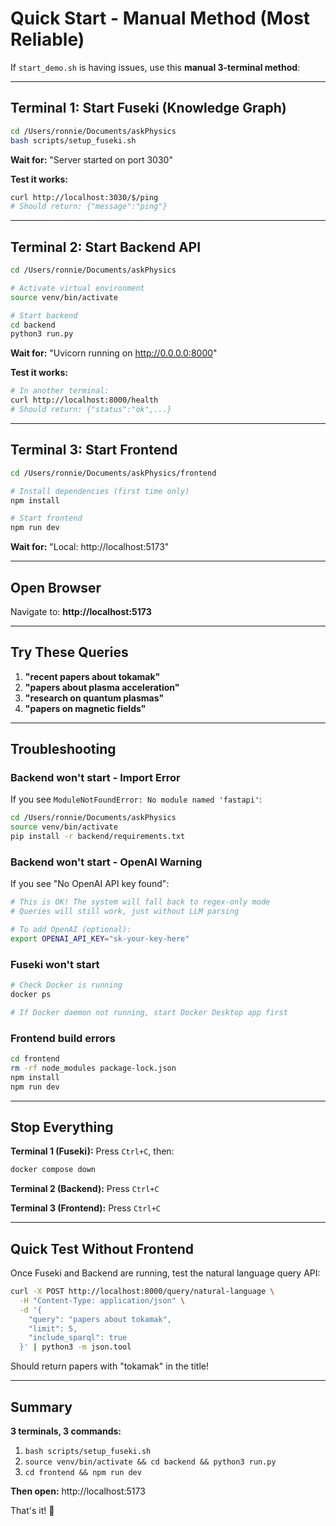 # Quick Start - Manual Method (Most Reliable)

If `start_demo.sh` is having issues, use this **manual 3-terminal method**:

---

## Terminal 1: Start Fuseki (Knowledge Graph)

```bash
cd /Users/ronnie/Documents/askPhysics
bash scripts/setup_fuseki.sh
```

**Wait for:** "Server started on port 3030"

**Test it works:**
```bash
curl http://localhost:3030/$/ping
# Should return: {"message":"ping"}
```

---

## Terminal 2: Start Backend API

```bash
cd /Users/ronnie/Documents/askPhysics

# Activate virtual environment
source venv/bin/activate

# Start backend
cd backend
python3 run.py
```

**Wait for:** "Uvicorn running on http://0.0.0.0:8000"

**Test it works:**
```bash
# In another terminal:
curl http://localhost:8000/health
# Should return: {"status":"ok",...}
```

---

## Terminal 3: Start Frontend

```bash
cd /Users/ronnie/Documents/askPhysics/frontend

# Install dependencies (first time only)
npm install

# Start frontend
npm run dev
```

**Wait for:** "Local: http://localhost:5173"

---

## Open Browser

Navigate to: **http://localhost:5173**

---

## Try These Queries

1. **"recent papers about tokamak"**
2. **"papers about plasma acceleration"**
3. **"research on quantum plasmas"**
4. **"papers on magnetic fields"**

---

## Troubleshooting

### Backend won't start - Import Error

If you see `ModuleNotFoundError: No module named 'fastapi'`:

```bash
cd /Users/ronnie/Documents/askPhysics
source venv/bin/activate
pip install -r backend/requirements.txt
```

### Backend won't start - OpenAI Warning

If you see "No OpenAI API key found":

```bash
# This is OK! The system will fall back to regex-only mode
# Queries will still work, just without LLM parsing

# To add OpenAI (optional):
export OPENAI_API_KEY="sk-your-key-here"
```

### Fuseki won't start

```bash
# Check Docker is running
docker ps

# If Docker daemon not running, start Docker Desktop app first
```

### Frontend build errors

```bash
cd frontend
rm -rf node_modules package-lock.json
npm install
npm run dev
```

---

## Stop Everything

**Terminal 1 (Fuseki):** Press `Ctrl+C`, then:
```bash
docker compose down
```

**Terminal 2 (Backend):** Press `Ctrl+C`

**Terminal 3 (Frontend):** Press `Ctrl+C`

---

## Quick Test Without Frontend

Once Fuseki and Backend are running, test the natural language query API:

```bash
curl -X POST http://localhost:8000/query/natural-language \
  -H "Content-Type: application/json" \
  -d '{
    "query": "papers about tokamak",
    "limit": 5,
    "include_sparql": true
  }' | python3 -m json.tool
```

Should return papers with "tokamak" in the title!

---

## Summary

**3 terminals, 3 commands:**

1. `bash scripts/setup_fuseki.sh`
2. `source venv/bin/activate && cd backend && python3 run.py`
3. `cd frontend && npm run dev`

**Then open:** http://localhost:5173

That's it! 🎉
